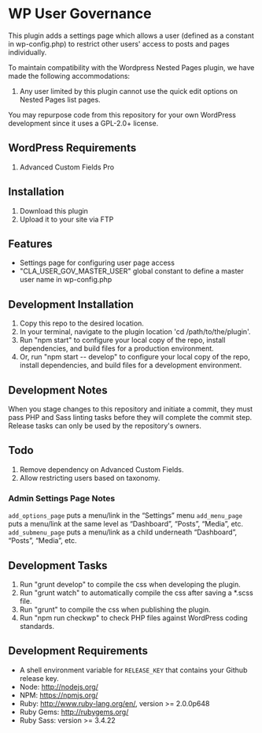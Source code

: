 # WP User Governance

This plugin adds a settings page which allows a user (defined as a constant in wp-config.php) to restrict other users' access to posts and pages individually.

To maintain compatibility with the Wordpress Nested Pages plugin, we have made the following accommodations:
1. Any user limited by this plugin cannot use the quick edit options on Nested Pages list pages.

You may repurpose code from this repository for your own WordPress development since it uses a GPL-2.0+ license.

## WordPress Requirements

1. Advanced Custom Fields Pro

## Installation

1. Download this plugin
2. Upload it to your site via FTP

## Features

* Settings page for configuring user page access
* "CLA_USER_GOV_MASTER_USER" global constant to define a master user name in wp-config.php

## Development Installation

1. Copy this repo to the desired location.
2. In your terminal, navigate to the plugin location 'cd /path/to/the/plugin'.
3. Run "npm start" to configure your local copy of the repo, install dependencies, and build files for a production environment.
4. Or, run "npm start -- develop" to configure your local copy of the repo, install dependencies, and build files for a development environment.

## Development Notes

When you stage changes to this repository and initiate a commit, they must pass PHP and Sass linting tasks before they will complete the commit step. Release tasks can only be used by the repository's owners.

## Todo
1. Remove dependency on Advanced Custom Fields.
2. Allow restricting users based on taxonomy.

### Admin Settings Page Notes
`add_options_page` puts a menu/link in the “Settings” menu
`add_menu_page` puts a menu/link at the same level as “Dashboard”, “Posts”, “Media”, etc.
`add_submenu_page` puts a menu/link as a child underneath “Dashboard”, “Posts”, “Media”, etc.

## Development Tasks

1. Run "grunt develop" to compile the css when developing the plugin.
2. Run "grunt watch" to automatically compile the css after saving a *.scss file.
3. Run "grunt" to compile the css when publishing the plugin.
4. Run "npm run checkwp" to check PHP files against WordPress coding standards.

## Development Requirements

* A shell environment variable for `RELEASE_KEY` that contains your Github release key.
* Node: http://nodejs.org/
* NPM: https://npmjs.org/
* Ruby: http://www.ruby-lang.org/en/, version >= 2.0.0p648
* Ruby Gems: http://rubygems.org/
* Ruby Sass: version >= 3.4.22

